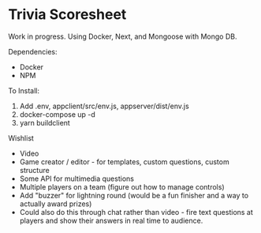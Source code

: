 # Trivia Scoresheet

Work in progress. Using Docker, Next, and Mongoose with Mongo DB.

Dependencies:
- Docker
- NPM

To Install:

1. Add .env, appclient/src/env.js, appserver/dist/env.js
2. docker-compose up -d
3. yarn buildclient

Wishlist
- Video
- Game creator / editor - for templates, custom questions, custom structure
- Some API for multimedia questions
- Multiple players on a team (figure out how to manage controls)
- Add "buzzer" for lightning round (would be a fun finisher and a way to actually award prizes)
- Could also do this through chat rather than video - fire text questions at players and show their answers in real time to audience.
